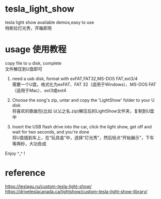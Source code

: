 # tesla_light_show
 tesla light show available demos,easy to use  
 特斯拉灯光秀，开箱即用
 

# usage 使用教程
copy file to u disk, complete   
文件解压到U盘即可

1. need a usb disk, format with  exFAT,FAT32,MS-DOS FAT,ext3/4   
需要一个U盘，格式化为exFAT、FAT 32（适用于Windows）、MS-DOS FAT（适用于Mac）、ext3或ext4

2. Choose the song's zip, untar and copy the 'LightShow' folder to your U disk   
 将喜欢的歌曲包(比如 以父之名.zip)解压后的LightShow文件夹，复制到U盘中

3. Insert the USB flash drive into the car, click the light show, get off and wait for two seconds, and you're done   
 将U盘插到车上，在“玩具盒”中，选择“灯光秀”，然后轻点“开始展示”，下车等两秒，大功告成

Enjoy ^_^ !


# reference 
https://teslagu.ru/custom-tesla-light-show/   
https://driveteslacanada.ca/lightshow/custom-tesla-light-show-library/
